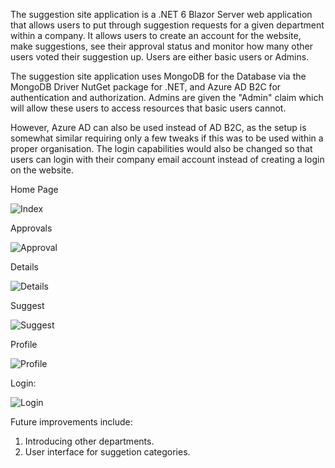The suggestion site application is a .NET 6 Blazor Server web application that allows users to put through suggestion requests for a given department within a company. 
It allows users to create an account for the website, make suggestions, see their approval status and monitor how many other users voted their suggestion up. Users are either basic users or Admins.

The suggestion site application uses MongoDB for the Database via the MongoDB Driver NutGet package for .NET, and Azure AD B2C for authentication and authorization. 
Admins are given the "Admin" claim which will allow these users to access resources that basic users cannot. 

However, Azure AD can also be used instead of AD B2C, as the setup is somewhat similar requiring only a few tweaks if this was to be used within a proper organisation. 
The login capabilities would also be changed so that users can login with their company email account instead of creating a login on the website.

Home Page

![Index](https://github.com/Franco-Diaz-Licham/SuggestionsApp/assets/138960498/263f4ebd-a894-4c11-b97d-a3c2035e7da4)

Approvals

![Approval](https://github.com/Franco-Diaz-Licham/SuggestionsApp/assets/138960498/9dc0e905-d83e-467e-b46e-93a6ee41aba1)

Details

![Details](https://github.com/Franco-Diaz-Licham/SuggestionsApp/assets/138960498/c9a9e915-671b-4cc4-9849-f15411e5f236)

Suggest

![Suggest](https://github.com/Franco-Diaz-Licham/SuggestionsApp/assets/138960498/428b191b-677e-455b-b5df-aa499748abc8)

Profile

![Profile](https://github.com/Franco-Diaz-Licham/SuggestionsApp/assets/138960498/e2192433-5785-484c-8561-04b0ce85449a)


Login:

![Login](https://github.com/Franco-Diaz-Licham/SuggestionsApp/assets/138960498/9f4b7504-93b7-44f7-9369-40754599bf79)


Future improvements include:
1.	Introducing other departments.
2.	User interface for suggetion categories.

